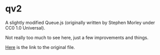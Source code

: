 # qv2
A slightly modified Queue.js (originally written by Stephen Morley under CC0 1.0 Universal).

Not really too much to see here, just a few improvements and things.

[Here](http://code.stephenmorley.org/javascript/queues/) is the link to the original file.
